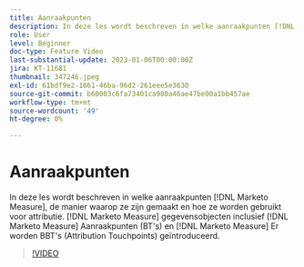 ```yaml
---
title: Aanraakpunten
description: In deze les wordt beschreven in welke aanraakpunten [!DNL Marketo Measure], how they are created, and how they are used for attribution. [!DNL Marketo Measure] gegevensobjecten inclusief [!DNL Marketo Measure] Aanraakpunten (BT's) en [!DNL Marketo Measure] Er worden BBT's (Attribution Touchpoints) geïntroduceerd.
role: User
level: Beginner
doc-type: Feature Video
last-substantial-update: 2023-01-06T00:00:00Z
jira: KT-11681
thumbnail: 347246.jpeg
exl-id: 61bdf9e2-1861-46ba-96d2-261eee5e3630
source-git-commit: b60003c6fa73401ca980a46ae47be00a1bb457ae
workflow-type: tm+mt
source-wordcount: '49'
ht-degree: 0%

---
```


# Aanraakpunten

In deze les wordt beschreven in welke aanraakpunten [!DNL Marketo Measure], de manier waarop ze zijn gemaakt en hoe ze worden gebruikt voor attributie. [!DNL Marketo Measure] gegevensobjecten inclusief [!DNL Marketo Measure] Aanraakpunten (BT&#39;s) en [!DNL Marketo Measure] Er worden BBT&#39;s (Attribution Touchpoints) geïntroduceerd.

>[!VIDEO](https://video.tv.adobe.com/v/347246/?quality=12&learn=on)
